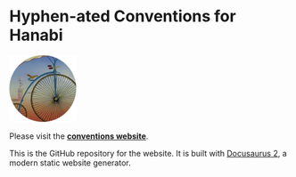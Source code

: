 # Hyphen-ated Conventions for Hanabi

[![Hyphen-ated](/static/img/hyphenated_circle.png)](https://zamiell.github.io/hanabi-conventions/)

Please visit the **[conventions website](https://zamiell.github.io/hanabi-conventions/)**.

This is the GitHub repository for the website. It is built with [Docusaurus 2](https://v2.docusaurus.io/), a modern static website generator.
